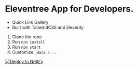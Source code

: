 # Eleventree App for Developers.

- Quick Link Gallery
- Built with TailwindCSS and Eleventy 

1. Clone the repo
2. Run `npm install`
3. Run `npm start`
4. Customize  `_data /...`

[![Deploy to Netlify](https://www.netlify.com/img/deploy/button.svg)](https://app.netlify.com/start/deploy?repository=https://github.com/ted2xmen/eleventyree-for-developers)

